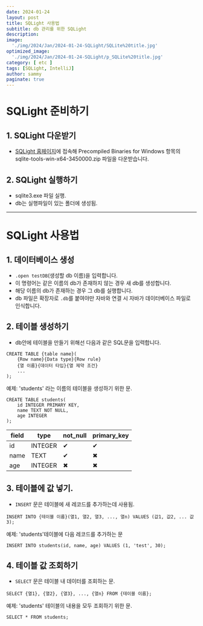 ```yaml
---
date: 2024-01-24
layout: post
title: SQLight 사용법
subtitle: db 관리를 위한 SQLight
description: 
image: 
  './img/2024/Jan/2024-01-24-SQLight/SQLite%20title.jpg'
optimized_image:    
  './img/2024/Jan/2024-01-24-SQLight/p_SQLite%20title.jpg'
category: [ etc ]
tags: [SQLight, IntelliJ]
author: sammy
paginate: true
---
```


# SQLight 준비하기

## 1. SQLight 다운받기
   - [SQLight 홈페이지](https://www.sqlite.org/download.html)에 접속해 Precompiled Binaries for Windows 항목의 sqlite-tools-win-x64-3450000.zip 파일을 다운받습니다.
  
## 2. SQLight 실행하기
   - sqlite3.exe 파일 실행.
   - db는 실행파일이 있는 폴더에 생성됨.
  
*****
# SQLight 사용법

## 1. 데이터베이스 생성
- `.open testDB`(생성할 db 이름)을 입력합니다.
- 이 명령어는 같은 이름의 db가 존재하지 않는 경우 새 db를 생성합니다.
- 해당 이름의 db가 존재하는 경우 그 db를 실행합니다.
- db 파일은 확장자로 `.db`를 붙여야만 자바와 연결 시 자바가 데이터베이스 파일로 인식합니다.


## 2. 테이블 생성하기
   - db안에 테이블을 만들기 위해선 다음과 같은 SQL문을 입력합니다.  

```
CREATE TABLE {table name}(
    {Row name}{Data type}{Row rule}
    {열 이름}{데이터 타입}{열 제약 조건}
    ...
);
```
예제: 'students' 라는 이름의 테이블을 생성하기 위한 문.  

```
CREATE TABLE students(
    id INTEGER PRIMARY KEY,
    name TEXT NOT NULL,
    age INTEGER
);
```
  

| field | type    | not_null | primary_key |
|-------|---------|----------|-------------|
| id    | INTEGER |    ✔     |      ✔      |
| name  | TEXT    |    ✔     |      ✖      |
| age   | INTEGER |    ✖     |      ✖      |


## 3. 테이블에 값 넣기.
   - `INSERT` 문은 테이블에 새 레코드를 추가하는데 사용됨.  
      
```
INSERT INTO {테이블 이름}(열1, 열2, 열3, ..., 열n) VALUES (값1, 값2, ... 값3);
```

예제: 'students'테이블에 다음 레코드를 추가하는 문
```
INSERT INTO students(id, name, age) VALUES (1, 'test', 30);
```


## 4. 테이블 값 조회하기
- `SELECT` 문은 테이블 내 데이터를 조회하는 문.  
  
```
SELECT {열1}, {열2}, {열3}, ..., {열n} FROM {테이블 이름};
```

예제: 'students' 테이블의 내용을 모두 조회하기 위한 문.  
```
SELECT * FROM students;
```
